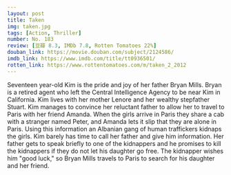 ```yaml
---
layout: post 
title: Taken
img: taken.jpg
tags: [Action, Thriller]
number: No. 183
review: [豆瓣 8.3, IMDb 7.8, Rotten Tomatoes 22%]
douban_link: https://movie.douban.com/subject/2124586/
imdb_link: https://www.imdb.com/title/tt0936501/
rotten_link: https://www.rottentomatoes.com/m/taken_2_2012
---
```


Seventeen year-old Kim is the pride and joy of her father Bryan Mills. Bryan is a retired agent who left the Central Intelligence Agency to be near Kim in California. Kim lives with her mother Lenore and her wealthy stepfather Stuart. Kim manages to convince her reluctant father to allow her to travel to Paris with her friend Amanda. When the girls arrive in Paris they share a cab with a stranger named Peter, and Amanda lets it slip that they are alone in Paris. Using this information an Albanian gang of human traffickers kidnaps the girls. Kim barely has time to call her father and give him information. Her father gets to speak briefly to one of the kidnappers and he promises to kill the kidnappers if they do not let his daughter go free. The kidnapper wishes him "good luck," so Bryan Mills travels to Paris to search for his daughter and her friend.